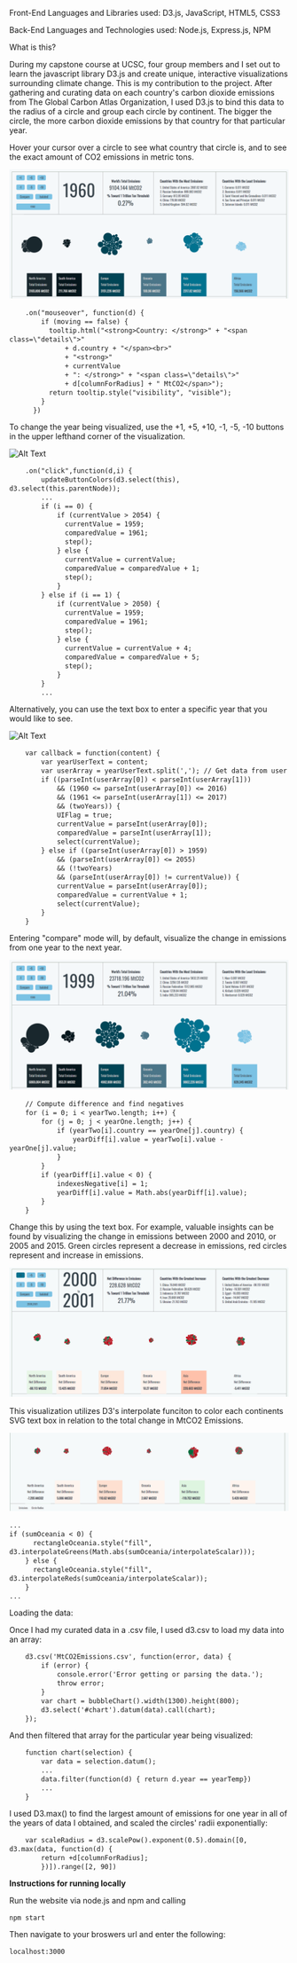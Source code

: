 Front-End Languages and Libraries used: D3.js, JavaScript, HTML5, CSS3

Back-End Languages and Technologies used: Node.js, Express.js, NPM

What is this?

During my capstone course at UCSC, four group members and I set out to learn the javascript library D3.js and create unique, interactive visualizations surrounding climate change. This is my contribution to the project. After gathering and curating data on each country's carbon dioxide emissions from The Global Carbon Atlas Organization, I used D3.js to bind this data to the radius of a circle and group each circle by continent. The bigger the circle, the more carbon dioxide emissions by that country for that particular year.

Hover your cursor over a circle to see what country that circle is, and to see the exact amount of CO2 emissions in metric tons.

![Alt Text](https://github.com/Morganhtrotter/co2-visualization/blob/master/src/img/TooltipHover.gif)

		.on("mouseover", function(d) {
            if (moving == false) {
              tooltip.html("<strong>Country: </strong>" + "<span class=\"details\">"
                  + d.country + "</span><br>"
                  + "<strong>" 
                  + currentValue 
                  + ": </strong>" + "<span class=\"details\">"
                  + d[columnForRadius] + " MtCO2</span>");
              return tooltip.style("visibility", "visible");
            }
          })

To change the year being visualized, use the +1, +5, +10, -1, -5, -10 buttons in the upper lefthand corner of the visualization.

![Alt Text](https://github.com/Morganhtrotter/co2-visualization/blob/master/src/img/YearChanger.gif)

		.on("click",function(d,i) {
            updateButtonColors(d3.select(this), d3.select(this.parentNode));
            ...
            if (i == 0) {
                if (currentValue > 2054) {
                  currentValue = 1959;
                  comparedValue = 1961;
                  step();
                } else {
                  currentValue = currentValue;
                  comparedValue = comparedValue + 1;
                  step();
                }
            } else if (i == 1) {
                if (currentValue > 2050) {
                  currentValue = 1959;
                  comparedValue = 1961;
                  step();
                } else {
                  currentValue = currentValue + 4;
                  comparedValue = comparedValue + 5;
                  step();
                }
            }
            ...

Alternatively, you can use the text box to enter a specific year that you would like to see.

![Alt Text](https://github.com/Morganhtrotter/co2-visualization/blob/master/src/img/TextBox.gif)

      	var callback = function(content) {
          	var yearUserText = content;
          	var userArray = yearUserText.split(','); // Get data from user
          	if ((parseInt(userArray[0]) < parseInt(userArray[1])) 
                && (1960 <= parseInt(userArray[0]) <= 2016) 
                && (1961 <= parseInt(userArray[1]) <= 2017)
                && (twoYears)) {
              	UIFlag = true;
              	currentValue = parseInt(userArray[0]);
              	comparedValue = parseInt(userArray[1]);
              	select(currentValue);
          	} else if ((parseInt(userArray[0]) > 1959)
                && (parseInt(userArray[0]) <= 2055)
                && (!twoYears)
                && (parseInt(userArray[0]) != currentValue)) {
            	currentValue = parseInt(userArray[0]);
            	comparedValue = currentValue + 1;
            	select(currentValue);
          	}
      	}

Entering "compare" mode will, by default, visualize the change in emissions from one year to the next year.

![Alt Text](https://github.com/Morganhtrotter/co2-visualization/blob/master/src/img/Compare.gif)

		// Compute difference and find negatives
      	for (i = 0; i < yearTwo.length; i++) {
        	for (j = 0; j < yearOne.length; j++) {
          		if (yearTwo[i].country == yearOne[j].country) {
            		yearDiff[i].value = yearTwo[i].value - yearOne[j].value;
          		}
        	}
        	if (yearDiff[i].value < 0) {
          		indexesNegative[i] = 1;
          		yearDiff[i].value = Math.abs(yearDiff[i].value);
        	}
      	}

Change this by using the text box. For example, valuable insights can be found by visualizing the change in emissions between 2000 and 2010, or 2005 and 2015. Green circles represent a decrease in emissions, red circles represent and increase in emissions.

![Alt Text](https://github.com/Morganhtrotter/co2-visualization/blob/master/src/img/CompareDecades.gif)

This visualization utilizes D3's interpolate funciton to color each continents SVG text box in relation to the total change in MtCO2 Emissions.

![Alt Text](https://github.com/Morganhtrotter/co2-visualization/blob/master/src/img/interpolate.gif)

	...
	if (sumOceania < 0) {
          rectangleOceania.style("fill", d3.interpolateGreens(Math.abs(sumOceania/interpolateScalar)));
        } else {
          rectangleOceania.style("fill", d3.interpolateReds(sumOceania/interpolateScalar));
        }
	...

Loading the data:

Once I had my curated data in a .csv file, I used d3.csv to load my data into an array:

		d3.csv('MtCO2Emissions.csv', function(error, data) {
			if (error) {
    			console.error('Error getting or parsing the data.');
    			throw error;
			}
			var chart = bubbleChart().width(1300).height(800);
			d3.select('#chart').datum(data).call(chart);
		});

And then filtered that array for the particular year being visualized:

		function chart(selection) {
      		var data = selection.datum();
      		...
      		data.filter(function(d) { return d.year == yearTemp})
      		...
      	}

I used D3.max() to find the largest amount of emissions for one year in all of the years of data I obtained, and scaled the circles' radii exponentially:

		var scaleRadius = d3.scalePow().exponent(0.5).domain([0, d3.max(data, function(d) {
        	return +d[columnForRadius];
      		})]).range([2, 90])

**Instructions for running locally**

Run the website via node.js and npm and calling

    npm start
    
Then navigate to your broswers url and enter the following:

    localhost:3000

